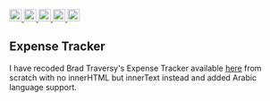 <a href="https://lokutech.github.io/Expense-Tracker/">
  <img src="https://img.shields.io/badge/Online_at_Github_Pages-success"  height="22">
</a> 
<a href="https://developer.mozilla.org/en-US/docs/Web/Guide/HTML/HTML5">
  <img src="https://img.shields.io/badge/HTML-E34F26?logo=html5&logoColor=white"  height="22">
</a> 
<a href="https://developer.mozilla.org/en-US/docs/Web/CSS">
  <img src="https://img.shields.io/badge/CSS-1572B6?logo=css3&logoColor=white"  height="22">
</a> 
<a href="https://developer.mozilla.org/en-US/docs/Web/javascript">
  <img src="https://img.shields.io/badge/Vanilla-v6+-grey?logo=javascript&labelColor=F7DF1E&logoColor=black"  height="22">
</a> 

<a href="https://www.figma.com/file/RxCmzE2b20cYWOXKjlNtE1/Expense-Tracker?node-id=0%3A1">
  <img src="https://img.shields.io/badge/Figma-F24E1E?logo=figma&logoColor=white"  height="22">
</a> 



## Expense Tracker

I have recoded Brad Traversy's Expense Tracker available [here](https://github.com/bradtraversy/vanillawebprojects/tree/master/expense-tracker) from scratch with no innerHTML but innerText instead and added Arabic language support.



